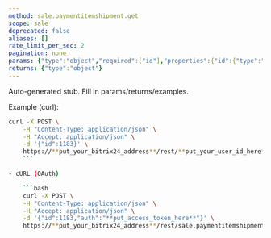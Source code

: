 ```yaml
---
method: sale.paymentitemshipment.get
scope: sale
deprecated: false
aliases: []
rate_limit_per_sec: 2
pagination: none
params: {"type":"object","required":["id"],"properties":{"id":{"type":"integer"}}}
returns: {"type":"object"}
---
```


Auto-generated stub. Fill in params/returns/examples.

Example (curl):

```bash
curl -X POST \
    -H "Content-Type: application/json" \
    -H "Accept: application/json" \
    -d '{"id":1183}' \
    https://**put_your_bitrix24_address**/rest/**put_your_user_id_here**/**put_your_webbhook_here**/sale.paymentitemshipment.get
    ```

- cURL (OAuth)

    ```bash
    curl -X POST \
    -H "Content-Type: application/json" \
    -H "Accept: application/json" \
    -d '{"id":1183,"auth":"**put_access_token_here**"}' \
    https://**put_your_bitrix24_address**/rest/sale.paymentitemshipment.get
```
